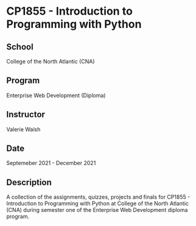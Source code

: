 # CP1855 - Introduction to Programming with Python
## School
College of the North Atlantic (CNA)
## Program
Enterprise Web Development (Diploma)
## Instructor
Valerie Walsh
## Date
Septemeber 2021 - December 2021
## Description
A collection of the assignments, quizzes, projects and finals for CP1855 - Introduction to Programming with Python at College of the North Atlantic (CNA) during semester one of the Enterprise Web Development diploma program.
